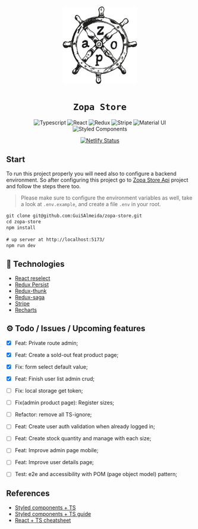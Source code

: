 <p align="center">
  <a href="https://zopa-clothing.netlify.app/" target="_blank">
    <img alt="Logo" src="src/assets/logo-zopa-helm.svg" width="200" />
  </a>
</p>

<h1 align="center">
  <code>Zopa Store</code>
</h1>

<p align="center">
  <img alt="Typescript" src="https://img.shields.io/badge/TypeScript-007ACC?style=for-the-badge&logo=typescript&logoColor=white" />
  <img alt="React" src="https://img.shields.io/badge/react-%2320232a.svg?style=for-the-badge&logo=react&logoColor=%2361DAFB" />
  <img alt="Redux" src="https://img.shields.io/badge/Redux-593D88?style=for-the-badge&logo=redux&logoColor=white" />
  <img alt="Stripe" src="https://img.shields.io/badge/Stripe-5469d4?style=for-the-badge&logo=stripe&logoColor=ffffff" />
  <img alt="Material UI" src="https://img.shields.io/badge/Material--UI-0081CB?style=for-the-badge&logo=material-ui&logoColor=white" />
  <img alt="Styled Components" src="https://img.shields.io/badge/styled--components-DB7093?style=for-the-badge&logo=styled-components&logoColor=white" />
</p>

<p align="center">
  <a style="display: block;" href="https://app.netlify.com/sites/guisalmeida/deploys" target="_blank">
    <img alt="Netlify Status" src="https://api.netlify.com/api/v1/badges/0dadb4f6-02ad-4347-983a-a0a8e77c468b/deploy-status" />
  </a>
</p>

## Start  
To run this project properly you will need also to configure a backend environment. So after configuring this project go to [Zopa Store Api](https://github.com/guisalmeida/zopa-store-api) project and follow the steps there too.  

> Please make sure to configure the environment variables as well, take a look at `.env.example`, and create a file `.env` in your root.

```
git clone git@github.com:GuiSAlmeida/zopa-store.git
cd zopa-store
npm install

# up server at http://localhost:5173/
npm run dev
```

## 🚀 Technologies

- [React reselect](https://github.com/reduxjs/reselect#installation)
- [Redux Persist](https://github.com/rt2zz/redux-persist#basic-usage)
- [Redux-thunk](https://github.com/reduxjs/redux-thunk)
- [Redux-saga](https://redux-saga.js.org/)
- [Stripe](https://github.com/stripe/react-stripe-js)
- [Recharts](https://recharts.org/)


## ⚙️ Todo / Issues / Upcoming features

- [x] Feat: Private route admin;
- [x] Feat: Create a sold-out feat product page;
- [x] Fix: form select default value;
- [x] Feat: Finish user list admin crud;
- [ ] Fix: local storage get token;
- [ ] Fix(admin product page): Register sizes;
- [ ] Refactor: remove all TS-ignore;
- [ ] Feat: Create user auth validation when already logged in;
- [ ] Feat: Create stock quantity and manage with each size;
- [ ] Feat: Improve admin page mobile;
- [ ] Feat: Improve user details page;
- [ ] Test: e2e and accessibility with POM (page object model) pattern;



## References

- [Styled components + TS](https://styled-components.com/docs/api#typescript)
- [Styled components + TS guide](https://www.atatus.com/blog/guide-to-typescript-and-styled-components/)
- [React + TS cheatsheet](https://react-typescript-cheatsheet.netlify.app/docs)
